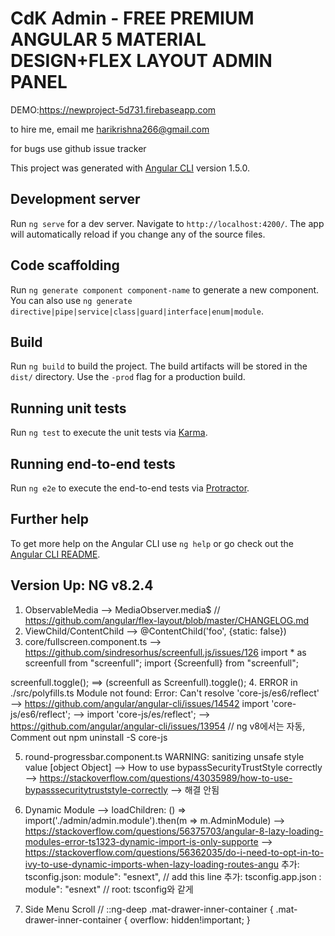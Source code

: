 # CdK Admin - FREE PREMIUM ANGULAR 5 MATERIAL DESIGN+FLEX LAYOUT ADMIN PANEL


DEMO:https://newproject-5d731.firebaseapp.com

to hire me, email me harikrishna266@gmail.com

for bugs use github issue tracker 

This project was generated with [Angular CLI](https://github.com/angular/angular-cli) version 1.5.0.

## Development server

Run `ng serve` for a dev server. Navigate to `http://localhost:4200/`. The app will automatically reload if you change any of the source files.

## Code scaffolding

Run `ng generate component component-name` to generate a new component. You can also use `ng generate directive|pipe|service|class|guard|interface|enum|module`.

## Build

Run `ng build` to build the project. The build artifacts will be stored in the `dist/` directory. Use the `-prod` flag for a production build.

## Running unit tests

Run `ng test` to execute the unit tests via [Karma](https://karma-runner.github.io).

## Running end-to-end tests

Run `ng e2e` to execute the end-to-end tests via [Protractor](http://www.protractortest.org/).

## Further help

To get more help on the Angular CLI use `ng help` or go check out the [Angular CLI README](https://github.com/angular/angular-cli/blob/master/README.md).


## Version Up: NG v8.2.4

1. ObservableMedia
  --> MediaObserver.media$
  // https://github.com/angular/flex-layout/blob/master/CHANGELOG.md
2. ViewChild/ContentChild
  --> @ContentChild('foo', {static: false})
3. core/fullscreen.component.ts
  --> https://github.com/sindresorhus/screenfull.js/issues/126
  import * as screenfull from "screenfull";
  import {Screenfull} from "screenfull";

  screenfull.toggle(); ==> (screenfull as Screenfull).toggle();
4. ERROR in ./src/polyfills.ts
   Module not found: Error: Can't resolve 'core-js/es6/reflect'
   --> https://github.com/angular/angular-cli/issues/14542
   import 'core-js/es6/reflect'; --> import 'core-js/es/reflect';
   --> https://github.com/angular/angular-cli/issues/13954
   // ng v8에서는 자동, Comment out
   npm uninstall -S core-js

5. round-progressbar.component.ts
  WARNING: sanitizing unsafe style value [object Object]
  --> How to use bypassSecurityTrustStyle correctly
  --> https://stackoverflow.com/questions/43035989/how-to-use-bypasssecuritytruststyle-correctly
  --> 해결 안됨

6. Dynamic Module
  --> loadChildren: () => import('./admin/admin.module').then(m => m.AdminModule)
  --> https://stackoverflow.com/questions/56375703/angular-8-lazy-loading-modules-error-ts1323-dynamic-import-is-only-supporte
  --> https://stackoverflow.com/questions/56362035/do-i-need-to-opt-in-to-ivy-to-use-dynamic-imports-when-lazy-loading-routes-angu
  추가: tsconfig.json: module": "esnext", // add this line
  추가: tsconfig.app.json : module": "esnext" // root: tsconfig와 같게

7. Side Menu Scroll
// ::ng-deep .mat-drawer-inner-container {
.mat-drawer-inner-container {
  overflow: hidden!important;
}
